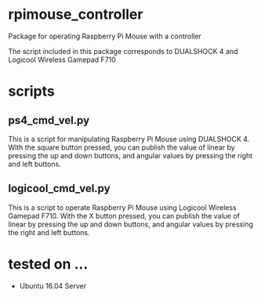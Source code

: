 # rpimouse_controller
Package for operating Raspberry Pi Mouse with a controller

The script included in this package corresponds to DUALSHOCK 4 and Logicool Wireless Gamepad F710

# scripts

## ps4_cmd_vel.py

This is a script for manipulating Raspberry Pi Mouse using DUALSHOCK 4. With the square button pressed, you can publish the value of linear by pressing the up and down buttons, and angular values by pressing the right and left buttons.

## logicool_cmd_vel.py

This is a script to operate Raspberry Pi Mouse using Logicool Wireless Gamepad F710. With the X button pressed, you can publish the value of linear by pressing the up and down buttons, and angular values by pressing the right and left buttons.

# tested on ...

* Ubuntu 16.04 Server
